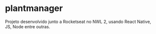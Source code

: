# plantmanager
 Projeto desenvolvido junto a Rocketseat no NWL 2, usando React Native, JS, Node entre outras.
